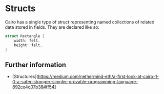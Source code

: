# Structs

Cairo has a single type of struct representing named collections of related data stored in fields.
They are declared like so:

```rust
struct Rectangle {
    width: felt,
    height: felt,
}
```

## Further information

- [Structures](https://medium.com/nethermind-eth/a-first-look-at-cairo-1-0-a-safer-stronger-simpler-provable-programming-language-892ce4c07b38#ff54]
